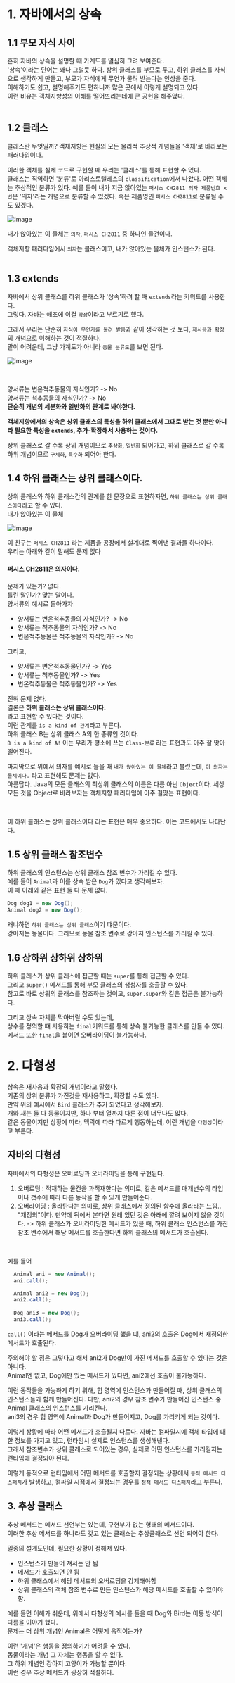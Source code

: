 
# 1. 자바에서의 상속

## 1.1 부모 자식 사이
흔히 자바의 상속을 설명할 때 가계도를 열심히 그려 보여준다. <br>
'상속'이라는 단어는 꽤나 그럴듯 하다. 상위 클래스를 부모로 두고, 하위 클래스를 자식으로 생각하게 만들고, 부모가 자식에게 무언가 물려 받는다는 인상을 준다. <br> 
이해하기도 쉽고, 설명해주기도 편하니까 많은 곳에서 이렇게 설명되고 있다. <br>
이런 비유는 객체지향성의 이해를 떨어뜨리는데에 큰 공헌을 해주었다. <br> <br>

## 1.2 클래스
클래스란 무엇일까? 객체지향은 현실의 모든 물리적 추상적 개념들을 '객체'로 바라보는 패러다임이다. <br>

이러한 객체를 실제 코드로 구현할 때 우리는 '클래스'를 통해 표현할 수 있다. <br>
클래스는 직역하면 '분류'로 아리스토텔레스의 `classification`에서 나왔다. 어떤 객체는 추상적인 분류가 있다. 예를 들어 내가 지금 앉아있는 `퍼시스 CH2811 의자 제품번호 x번`은 '의자'라는 개념으로 분류할 수 있겠다. 혹은 제품명인 `퍼시스 CH2811`로 분류될 수도 있겠다. <br>

![image](https://github.com/java-live-study/live-study/assets/71186266/34cfcd18-2f25-4674-adbf-3f2ad461b3e5)


내가 앉아있는 이 물체는 `의자`, `퍼시스 CH2811` 중 하나인 물건이다. <br>

객체지향 패러다임에서 `의자`는 클래스이고, 내가 앉아있는 물체가 인스턴스가 된다. <Br> <br>

## 1.3 extends
자바에서 상위 클래스를 하위 클래스가 '상속'하려 할 때 `extends`라는 키워드를 사용한다. <Br>
그렇다. 자바는 애초에 이걸 `확장`이라고 부르기로 했다. <br>

그래서 우리는 단순히 `자식이 무언가를 물려 받음`과 같이 생각하는 것 보다, `재사용과 확장`의 개념으로 이해하는 것이 적절하다. <Br>
말이 어려운데, 그냥 가계도가 아니라 `동물 분류도`를 보면 된다.

![image](https://github.com/java-live-study/live-study/assets/71186266/92dde248-8166-488a-9a3b-966f3d3dc490)

<br>

양서류는 변온척추동물의 자식인가? -> No <Br>
양서류는 척추동물의 자식인가? -> No <br>
**단순히 개념의 세분화와 일반화의 관계로 봐야한다.** <br>

**객체지향에서의 상속은 상위 클래스의 특성을 하위 클래스에서 그대로 받는 것 뿐만 아니라 필요한 특성을 `extends`, 추가-확장해서 사용하는 것이다.** <Br>

상위 클래스로 갈 수록 상위 개념이므로 `추상화`, `일반화` 되어가고, 하위 클래스로 갈 수록 하위 개념이므로 `구체화`, `특수화` 되어야 한다. <br>

## 1.4 하위 클래스는 상위 클래스이다.
상위 클래스와 하위 클래스간의 관계를 한 문장으로 표현하자면, `하위 클래스는 상위 클래스이다`라고 할 수 있다. <br>
내가 앉아있는 이 물체

![image](https://github.com/java-live-study/live-study/assets/71186266/34cfcd18-2f25-4674-adbf-3f2ad461b3e5)

이 친구는 `퍼시스 CH2811` 라는 제품을 공장에서 설계대로 찍어낸 결과물 하나이다. <br>
우리는 아래와 같이 말해도 문제 없다 

#### 퍼시스 CH2811은 의자이다.
문제가 있는가? 없다. <br>
틀린 말인가? 맞는 말이다. <br>
양서류의 예시로 돌아가자

- 양서류는 변온척추동물의 자식인가? -> No
- 양서류는 척추동물의 자식인가? -> No
- 변온척추동물은 척추동물의 자식인가? -> No

그리고, <Br>

- 양서류는 변온척추동물인가? -> Yes
- 양서류는 척추동물인가? -> Yes
- 변온척추동물은 척추동물인가? -> Yes

전혀 문제 없다. <Br>
결론은 **하위 클래스는 상위 클래스이다.** <br>
라고 표현할 수 있다는 것이다. <br>
이런 관계를 `is a kind of 관계`라고 부른다. <br>
하위 클래스 B는 상위 클래스 A의 한 종류인 것이다. <br>
`B is a kind of A!` 이는 우리가 평소에 쓰는 `Class-분류` 라는 표현과도 아주 잘 맞아 떨어진다. <br>

마지막으로 위에서 의자를 예시로 들을 때 `내가 앉아있는 이 물체`라고 불렀는데, `이 의자는 물체이다.` 라고 표현해도 문제는 없다. <br> 아름답다. Java의 모든 클래스의 최상위 클래스의 이름은 다름 아닌 `Object`이다. 세상 모든 것을 Object로 바라보자는 객체지향 패러다임에 아주 걸맞는 표현이다.  

<br>

이 하위 클래스는 상위 클래스이다 라는 표현은 매우 중요하다. 이는 코드에서도 나타난다.

## 1.5 상위 클래스 참조변수

하위 클래스의 인스턴스는 상위 클래스 참조 변수가 가리킬 수 있다. <br>
예를 들어 `Animal`과 이를 상속 받은 `Dog`가 있다고 생각해보자. <br>
이 때 아래와 같은 표현 둘 다 문제 없다.

```java
Dog dog1 = new Dog();
Animal dog2 = new Dog();
```

왜냐하면 `하위 클래스는 상위 클래스`이기 떄문이다. <Br>
강아지는 동물이다. 그러므로 동물 참조 변수로 강아지 인스턴스를 가리킬 수 있다. <Br>

## 1.6 상하위 상하위 상하위

하위 클래스가 상위 클래스에 접근할 때는 `super`를 통해 접근할 수 있다. <br>
그리고 `super()` 메서드를 통해 부모 클래스의 생성자를 호출할 수 있다. <br>
참고로 바로 상위의 클래스를 참조하는 것이고, `super.super`와 같은 접근은 불가능하다. <br>

그리고 상속 자체를 막아버릴 수도 있는데, <Br>
상수를 정의할 떄 사용하는 `final`키워드를 통해 상속 불가능한 클래스를 만들 수 있다. <Br>
메서드 또한 `final`을 붙이면 오버라이딩이 불가능하다.



# 2. 다형성
상속은 재사용과 확장의 개념이라고 말했다. <Br>
기존의 상위 분류가 가진것을 재사용하고, 확장할 수도 있다. <br>
만약 위의 예시에서 `Bird` 클래스가 추가 되었다고 생각해보자. <Br>
개와 새는 둘 다 동물이지만, 하나 부터 열까지 다른 점이 너무나도 많다. <br>
같은 동물이지만 상황에 따라, 맥락에 따라 다르게 행동하는데, 이런 개념을 `다형성`이라고 부른다. <Br>

## 자바의 다형성

자바에서의 다형성은 오버로딩과 오버라이딩을 통해 구현된다. <br>

1. 오버로딩 : 적재하는 물건을 과적재한다는 의미로, 같은 메서드를 매개변수의 타입이나 갯수에 따라 다른 동작을 할 수 있게 만들어준다. <br>
2. 오버라이딩 : 올라탄다는 의미로, 상위 클래스에서 정의된 함수에 올라타는 느낌.. "재정의"이다. 만약에 뒤에서 본다면 원래 있던 것은 아래에 깔려 보이지 않을 것이다. -> 하위 클래스가 오버라이딩한 메서드가 있을 때, 하위 클래스 인스턴스를 가진 참조 변수에서 해당 메서드를 호출한다면 하위 클래스의 메서드가 호출된다.


<br>

예를 들어 
```java
  Animal ani = new Animal();
  ani.call();

  Animal ani2 = new Dog();
  ani2.call();
  
  Dog ani3 = new Dog();
  ani3.call();
```
`call()` 이라는 메서드를 Dog가 오버라이딩 했을 떄, ani2의 호출은 Dog에서 재정의한 메서드가 호출된다. <br>

주의해야 할 점은 그렇다고 해서 ani2가 Dog만이 가진 메서드를 호출할 수 있다는 것은 아니다. <br>
Animal엔 없고, Dog에만 있는 메서드가 있다면, ani2에선 호출이 불가능하다. <br>

이런 동작들을 가능하게 하기 위해, 힙 영역에 인스턴스가 만들어질 때, 상위 클래스의 인스턴스들과 함께 만들어진다. 다만, ani2의 경우 참조 변수가 만들어진 인스턴스 중 Animal 클래스의 인스턴스를 가리킨다. <br>
ani3의 경우 힙 영역에 Animal과 Dog가 만들어지고, Dog를 가리키게 되는 것이다. <br>

이렇게 상황에 따라 어떤 메서드가 호출될지 다르다. 자바는 컴파일시에 객체 타입에 대한 정보를 가지고 있고, 런타임시 실제로 인스턴스를 생성해낸다. <br>
그래서 참조변수가 상위 클래스로 되어있는 경우, 실제로 어떤 인스턴스를 가리킬지는 런타임에 결정되야 된다. <br>

이렇게 동적으로 런타임에서 어떤 메서드를 호출할지 결정되는 상황에서 `동적 메서드 디스패치`가 발생하고, 컴파일 시점에서 결정되는 경우를 `정적 메서드 디스패치`라고 부른다. <Br>


## 3. 추상 클래스

추상 메서드는 메서드 선언부는 있는데, 구현부가 없는 형태의 메서드이다. <br>
이러한 추상 메서드를 하나라도 갖고 있는 클래스는 추상클래스로 선언 되어야 한다. <br>

일종의 설계도인데, 필요한 상황이 정해져 있다.

- 인스턴스가 만들어 져서는 안 됨
- 메서드가 호출되면 안 됨
- 하위 클래스에서 해당 메서드의 오버로딩을 강제해야함
- 상위 클래스의 객체 참조 변수로 만든 인스턴스가 해당 메서드를 호출할 수 있어야 함.

예를 들면 이해가 쉬운데, 위에서 다형성의 예시를 들을 때 Dog와 Bird는 이동 방식이 다름을 이야기 했다. <Br>
문제는 더 상위 개념인 Animal은 어떻게 움직이는가? <br>

이런 '개념'은 행동을 정의하기가 어려울 수 있다. <br>
동물이라는 개념 그 자체는 행동을 할 수 없다. <Br>
그 하위 개념인 강아지 고양이가 가능할 뿐이다. <Br>
이런 경우 추상 메서드가 굉장히 적절하다.
